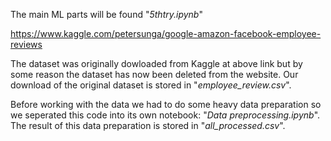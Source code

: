 The main ML parts will be found "*5thtry.ipynb*"

https://www.kaggle.com/petersunga/google-amazon-facebook-employee-reviews

The dataset was originally dowloaded from Kaggle at above link but by some reason the dataset has now been deleted from the website. Our download of the original dataset is stored in "*employee_review.csv*".

Before working with the data we had to do some heavy data preparation so we seperated this code into its own notebook: "*Data preprocessing.ipynb*". The result of this data preparation is stored in "*all_processed.csv*".
